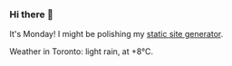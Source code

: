 ### Hi there :wave:

It's Monday! I might be polishing my [static site generator](https://github.com/bewuethr/pandoc-bash-blog).

Weather in Toronto: light rain, at +8°C.
